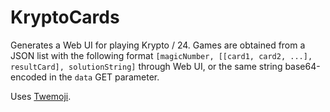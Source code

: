 # KryptoCards

Generates a Web UI for playing Krypto / 24. Games are obtained from a JSON list with the following format `[magicNumber, [[card1, card2, ...], resultCard], solutionString]` through Web UI, or the same string base64-encoded in the `data` GET parameter. 

Uses [Twemoji](https://github.com/twitter/twemoji).
